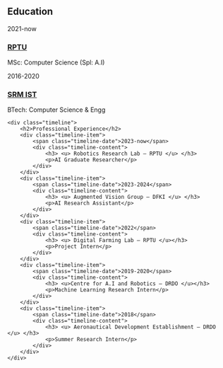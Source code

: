 <section id="experience" class="timeline-section">
    <div class="timeline">
        <h2>Education</h2>
        <div class="timeline-item">
            <span class="timeline-date">2021-now</span>
            <div class="timeline-content">
                <h3> <u> RPTU </u> </h3>
                <p>MSc: Computer Science (Spl: A.I)</p>
            </div>
        </div>
        <div class="timeline-item">
            <span class="timeline-date">2016-2020</span>
            <div class="timeline-content">
                <h3> <u> SRM IST </u> </h3>
                <p>BTech: Computer Science & Engg</p>
            </div>
        </div>
    </div>

    <div class="timeline">
        <h2>Professional Experience</h2>
        <div class="timeline-item">
            <span class="timeline-date">2023-now</span>
            <div class="timeline-content">
                <h3> <u> Robotics Research Lab – RPTU </u> </h3>
                <p>AI Graduate Researcher</p>
            </div>
        </div>
        <div class="timeline-item">
            <span class="timeline-date">2023-2024</span>
            <div class="timeline-content">
                <h3> <u> Augmented Vision Group – DFKI </u> </h3>
                <p>AI Research Assistant</p>
            </div>
        </div>
        <div class="timeline-item">
            <span class="timeline-date">2022</span>
            <div class="timeline-content">
                <h3> <u> Digital Farming Lab – RPTU </u></h3>
                <p>Project Intern</p>
            </div>
        </div>
        <div class="timeline-item">
            <span class="timeline-date">2019-2020</span>
            <div class="timeline-content">
                <h3> <u>Centre for A.I and Robotics – DRDO </u></h3>
                <p>Machine Learning Research Intern</p>
            </div>
        </div>
        <div class="timeline-item">
            <span class="timeline-date">2018</span>
            <div class="timeline-content">
                <h3> <u> Aeronautical Development Establishment – DRDO </u> </h3>
                <p>Summer Research Intern</p>
            </div>
        </div>
    </div>
</section>
